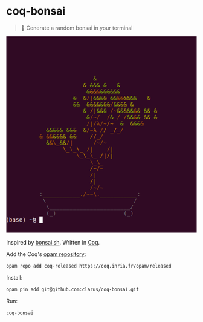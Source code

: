 # coq-bonsai
> 🌳 Generate a random bonsai in your terminal

![screenshot](https://raw.githubusercontent.com/clarus/coq-bonsai/master/screenshot.png)

Inspired by [bonsai.sh](https://gitlab.com/jallbrit/bonsai.sh). Written in [Coq](https://coq.inria.fr/).

Add the Coq's [opam repository](https://github.com/coq/opam-coq-archive):
```sh
opam repo add coq-released https://coq.inria.fr/opam/released
```

Install:
```sh
opam pin add git@github.com:clarus/coq-bonsai.git
```

Run:
```sh
coq-bonsai
```
